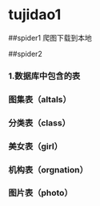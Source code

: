 # tujidao1
##spider1 爬图下载到本地

##spider2 
### 1.数据库中包含的表
###    图集表（altals）
###    分类表（class）
###    美女表（girl）
###    机构表（orgnation）
###    图片表（photo）
